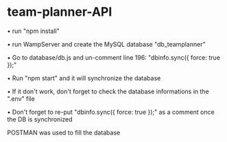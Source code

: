 # team-planner-API


• run "npm install"

• run WampServer and create the MySQL database "db_teamplanner"

• Go to database/db.js and un-comment line 196: "dbinfo.sync({ force: true });"

• Run "npm start" and it will synchronize the database

• If it don't work, don't forget to check the database informations in the ".env" file

• Don't forget to re-put "dbinfo.sync({ force: true });" as a comment once the DB is synchronized


POSTMAN was used to fill the database
